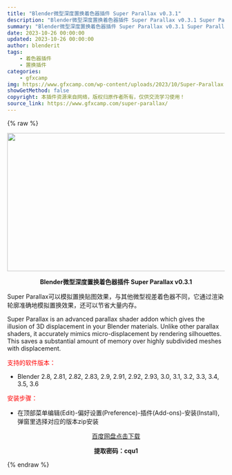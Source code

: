 ```yaml
---
title: "Blender微型深度置换着色器插件 Super Parallax v0.3.1"
description: "Blender微型深度置换着色器插件 Super Parallax v0.3.1 Super Parallax可以模拟置换贴图效果，与其他微型视差着色器不同，它通过渲染轮廓准确地模拟置换效果，还可以节..."
summary: "Blender微型深度置换着色器插件 Super Parallax v0.3.1 Super Parallax可以模拟置换贴图效果，与其他微型视差着色器不同，它通过渲染轮廓准确地模拟置换效果，还可以节..."
date: 2023-10-26 00:00:00
updated: 2023-10-26 00:00:00
author: blenderit
tags: 
    - 着色器插件
    - 置换插件
categories:
    - gfxcamp
img: https://www.gfxcamp.com/wp-content/uploads/2023/10/Super-Parallax.jpg
showGetMethod: false
copyright: 本插件资源来自网络，版权归原作者所有，仅供交流学习使用！
source_link: https://www.gfxcamp.com/super-parallax/
---
```


{% raw %}
<div><p><img decoding="async" class="aligncenter size-full wp-image-116021" src="https://www.gfxcamp.com/wp-content/uploads/2023/10/Super-Parallax.jpg" data-src="https://www.gfxcamp.com/wp-content/uploads/2023/10/Super-Parallax.jpg" alt="" width="640" height="320" data-srcset="https://www.gfxcamp.com/wp-content/uploads/2023/10/Super-Parallax.jpg 640w, https://www.gfxcamp.com/wp-content/uploads/2023/10/Super-Parallax-150x75.jpg 150w" data-sizes="(max-width: 640px) 100vw, 640px"></p><p style="text-align: center;"><strong>Blender微型深度置换着色器插件 Super Parallax v0.3.1</strong></p><p>Super Parallax可以模拟置换贴图效果，与其他微型视差着色器不同，它通过渲染轮廓准确地模拟置换效果，还可以节省大量内存。</p><p>Super Parallax is an advanced parallax shader addon which gives the illusion of 3D displacement in your Blender materials. Unlike other parallax shaders, it accurately mimics micro-displacement by rendering silhouettes. This saves a substantial amount of memory over highly subdivided meshes with displacement.</p><p style="text-align: left;"><span style="color: #ff0000;">支持的软件版本：</span></p><ul>
<li style="text-align: left;">Blender 2.8, 2.81, 2.82, 2.83, 2.9, 2.91, 2.92, 2.93, 3.0, 3.1, 3.2, 3.3, 3.4, 3.5, 3.6</li>
</ul><p style="text-align: left;"><span style="color: #ff0000;">安装步骤：</span></p><ul>
<li>在顶部菜单编辑(Edit)-偏好设置(Preference)-插件(Add-ons)-安装(Install),弹窗里选择对应的版本zip安装</li>
</ul><p style="text-align: center;"><a class="maxbutton-3 maxbutton maxbutton-baidu" target="_blank" rel="noopener" href="https://pan.baidu.com/s/1htPgHMz07XGpGQLSU-k5MQ?pwd=cqu1"><span class="mb-text">百度网盘点击下载</span></a></p><p style="text-align: center;"><strong>提取密码：cqu1</strong></p></div>
<div style="display: none">gfxcamp</div>
{% endraw %}